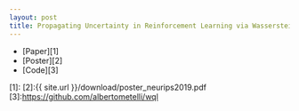 ```yaml
---
layout: post
title: Propagating Uncertainty in Reinforcement Learning via Wasserstein Barycenters (NeurIPS 2019)
---
```


- [Paper][1]
- [Poster][2]
- [Code][3]

[1]:
[2]:{{ site.url }}/download/poster_neurips2019.pdf
[3]:https://github.com/albertometelli/wql

